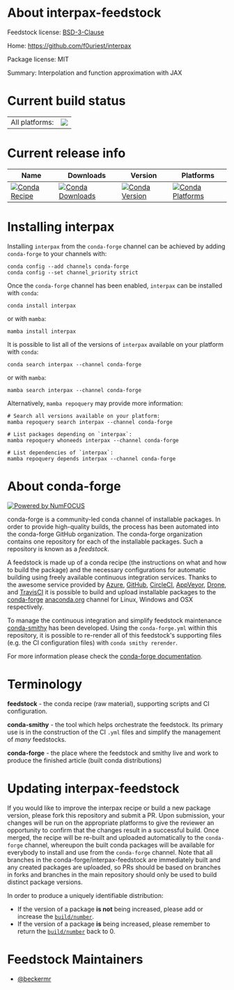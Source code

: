 About interpax-feedstock
========================

Feedstock license: [BSD-3-Clause](https://github.com/conda-forge/interpax-feedstock/blob/main/LICENSE.txt)

Home: https://github.com/f0uriest/interpax

Package license: MIT

Summary: Interpolation and function approximation with JAX

Current build status
====================


<table><tr><td>All platforms:</td>
    <td>
      <a href="https://dev.azure.com/conda-forge/feedstock-builds/_build/latest?definitionId=24033&branchName=main">
        <img src="https://dev.azure.com/conda-forge/feedstock-builds/_apis/build/status/interpax-feedstock?branchName=main">
      </a>
    </td>
  </tr>
</table>

Current release info
====================

| Name | Downloads | Version | Platforms |
| --- | --- | --- | --- |
| [![Conda Recipe](https://img.shields.io/badge/recipe-interpax-green.svg)](https://anaconda.org/conda-forge/interpax) | [![Conda Downloads](https://img.shields.io/conda/dn/conda-forge/interpax.svg)](https://anaconda.org/conda-forge/interpax) | [![Conda Version](https://img.shields.io/conda/vn/conda-forge/interpax.svg)](https://anaconda.org/conda-forge/interpax) | [![Conda Platforms](https://img.shields.io/conda/pn/conda-forge/interpax.svg)](https://anaconda.org/conda-forge/interpax) |

Installing interpax
===================

Installing `interpax` from the `conda-forge` channel can be achieved by adding `conda-forge` to your channels with:

```
conda config --add channels conda-forge
conda config --set channel_priority strict
```

Once the `conda-forge` channel has been enabled, `interpax` can be installed with `conda`:

```
conda install interpax
```

or with `mamba`:

```
mamba install interpax
```

It is possible to list all of the versions of `interpax` available on your platform with `conda`:

```
conda search interpax --channel conda-forge
```

or with `mamba`:

```
mamba search interpax --channel conda-forge
```

Alternatively, `mamba repoquery` may provide more information:

```
# Search all versions available on your platform:
mamba repoquery search interpax --channel conda-forge

# List packages depending on `interpax`:
mamba repoquery whoneeds interpax --channel conda-forge

# List dependencies of `interpax`:
mamba repoquery depends interpax --channel conda-forge
```


About conda-forge
=================

[![Powered by
NumFOCUS](https://img.shields.io/badge/powered%20by-NumFOCUS-orange.svg?style=flat&colorA=E1523D&colorB=007D8A)](https://numfocus.org)

conda-forge is a community-led conda channel of installable packages.
In order to provide high-quality builds, the process has been automated into the
conda-forge GitHub organization. The conda-forge organization contains one repository
for each of the installable packages. Such a repository is known as a *feedstock*.

A feedstock is made up of a conda recipe (the instructions on what and how to build
the package) and the necessary configurations for automatic building using freely
available continuous integration services. Thanks to the awesome service provided by
[Azure](https://azure.microsoft.com/en-us/services/devops/), [GitHub](https://github.com/),
[CircleCI](https://circleci.com/), [AppVeyor](https://www.appveyor.com/),
[Drone](https://cloud.drone.io/welcome), and [TravisCI](https://travis-ci.com/)
it is possible to build and upload installable packages to the
[conda-forge](https://anaconda.org/conda-forge) [anaconda.org](https://anaconda.org/)
channel for Linux, Windows and OSX respectively.

To manage the continuous integration and simplify feedstock maintenance
[conda-smithy](https://github.com/conda-forge/conda-smithy) has been developed.
Using the ``conda-forge.yml`` within this repository, it is possible to re-render all of
this feedstock's supporting files (e.g. the CI configuration files) with ``conda smithy rerender``.

For more information please check the [conda-forge documentation](https://conda-forge.org/docs/).

Terminology
===========

**feedstock** - the conda recipe (raw material), supporting scripts and CI configuration.

**conda-smithy** - the tool which helps orchestrate the feedstock.
                   Its primary use is in the construction of the CI ``.yml`` files
                   and simplify the management of *many* feedstocks.

**conda-forge** - the place where the feedstock and smithy live and work to
                  produce the finished article (built conda distributions)


Updating interpax-feedstock
===========================

If you would like to improve the interpax recipe or build a new
package version, please fork this repository and submit a PR. Upon submission,
your changes will be run on the appropriate platforms to give the reviewer an
opportunity to confirm that the changes result in a successful build. Once
merged, the recipe will be re-built and uploaded automatically to the
`conda-forge` channel, whereupon the built conda packages will be available for
everybody to install and use from the `conda-forge` channel.
Note that all branches in the conda-forge/interpax-feedstock are
immediately built and any created packages are uploaded, so PRs should be based
on branches in forks and branches in the main repository should only be used to
build distinct package versions.

In order to produce a uniquely identifiable distribution:
 * If the version of a package **is not** being increased, please add or increase
   the [``build/number``](https://docs.conda.io/projects/conda-build/en/latest/resources/define-metadata.html#build-number-and-string).
 * If the version of a package **is** being increased, please remember to return
   the [``build/number``](https://docs.conda.io/projects/conda-build/en/latest/resources/define-metadata.html#build-number-and-string)
   back to 0.

Feedstock Maintainers
=====================

* [@beckermr](https://github.com/beckermr/)

